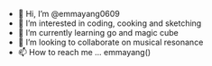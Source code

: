 - 👋 Hi, I’m @emmayang0609
- 👀 I’m interested in coding, cooking and sketching
- 🌱 I’m currently learning go and magic cube
- 💞️ I’m looking to collaborate on musical resonance
- 📫 How to reach me ... emmayang()

<!---
emmayang0609/emmayang0609 is a ✨ special ✨ repository because its `README.md` (this file) appears on your GitHub profile.
You can click the Preview link to take a look at your changes.
--->
